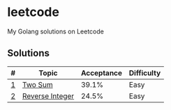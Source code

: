 # leetcode
My Golang solutions on Leetcode

## Solutions
| # | Topic | Acceptance | Difficulty |
|---|-------|------------|------------|
|[1](https://leetcode.com/problems/two-sum/)|[Two Sum](./0001.Two_Sum)|39.1%|Easy|
|[2](https://leetcode.com/problems/reverse-integer/)|[Reverse Integer](./0007.Reverse_Integer)|24.5%|Easy|